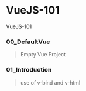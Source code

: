 # VueJS-101
VueJS-101

### 00_DefaultVue
> Empty Vue Project
### 01_Introduction
> use of v-bind and v-html
